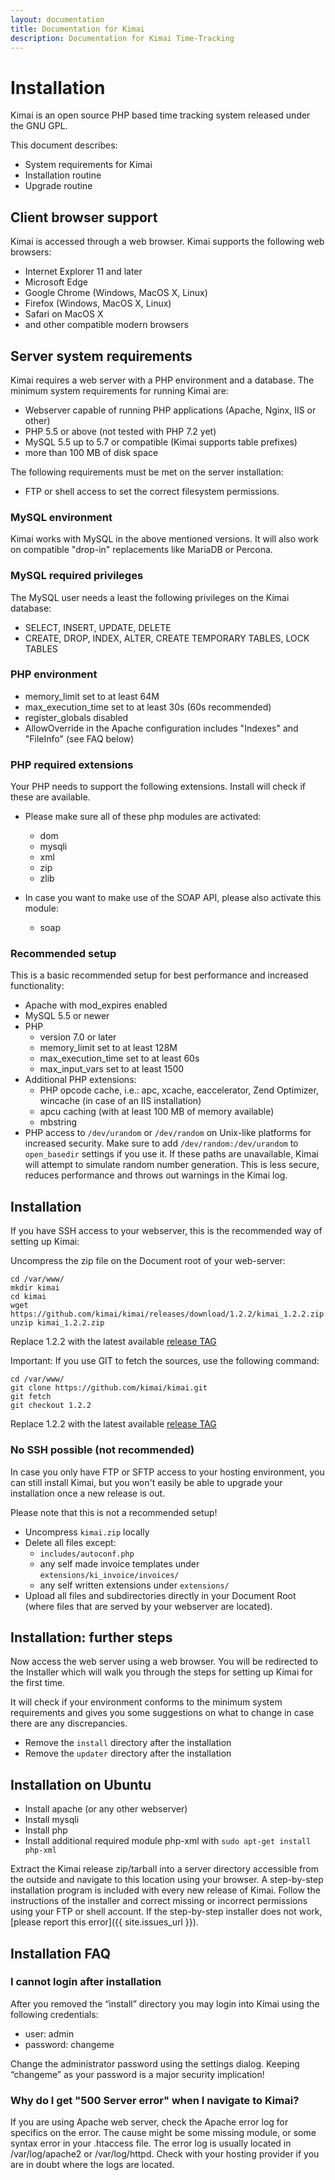```yaml
---
layout: documentation
title: Documentation for Kimai
description: Documentation for Kimai Time-Tracking
---
```

# Installation

Kimai is an open source PHP based time tracking system released under the GNU GPL.

This document describes:

* System requirements for Kimai
* Installation routine
* Upgrade routine

## Client browser support

Kimai is accessed through a web browser. Kimai supports the following web browsers:

* Internet Explorer 11 and later
* Microsoft Edge
* Google Chrome (Windows, MacOS X, Linux)
* Firefox (Windows, MacOS X, Linux)
* Safari on MacOS X
* and other compatible modern browsers

## Server system requirements

Kimai requires a web server with a PHP environment and a database. The minimum
system requirements for running Kimai are:

* Webserver capable of running PHP applications (Apache, Nginx, IIS or other)
* PHP 5.5 or above (not tested with PHP 7.2 yet)
* MySQL 5.5 up to 5.7 or compatible (Kimai supports table prefixes)
* more than 100 MB of disk space

The following requirements must be met on the server installation:

* FTP or shell access to set the correct filesystem permissions.


### MySQL environment

Kimai works with MySQL in the above mentioned versions. It will also work on
compatible "drop-in" replacements like MariaDB or Percona.

### MySQL required privileges

The MySQL user needs a least the following privileges on the Kimai database:

* SELECT, INSERT, UPDATE, DELETE
* CREATE, DROP, INDEX, ALTER, CREATE TEMPORARY TABLES, LOCK TABLES

### PHP environment

* memory_limit set to at least 64M
* max_execution_time set to at least 30s (60s recommended)
* register_globals disabled
* AllowOverride in the Apache configuration includes "Indexes" and "FileInfo"
  (see FAQ below)

### PHP required extensions

Your PHP needs to support the following extensions. Install will
check if these are available.

* Please make sure all of these php modules are activated:
  * dom
  * mysqli
  * xml
  * zip
  * zlib
  
* In case you want to make use of the SOAP API, please also activate this module:
  * soap

### Recommended setup

This is a basic recommended setup for best performance and increased
functionality:

* Apache with mod_expires enabled
* MySQL 5.5 or newer
* PHP
  * version 7.0 or later
  * memory_limit set to at least 128M
  * max_execution_time set to at least 60s
  * max_input_vars set to at least 1500
* Additional PHP extensions:
  * PHP opcode cache, i.e.: apc, xcache, eaccelerator, Zend Optimizer, wincache (in case of an IIS installation)
  * apcu caching (with at least 100 MB of memory available)
  * mbstring
* PHP access to `/dev/urandom` or `/dev/random` on Unix-like platforms for
  increased security. Make sure to add `/dev/random:/dev/urandom` to
  `open_basedir` settings if you use it. If these paths are unavailable, Kimai
  will attempt to simulate random number generation. This is less secure,
  reduces performance and throws out warnings in the Kimai log.

## Installation

If you have SSH access to your webserver, this is the recommended way of setting up Kimai:

Uncompress the zip file on the Document root of your web-server:

```
cd /var/www/
mkdir kimai
cd kimai
wget https://github.com/kimai/kimai/releases/download/1.2.2/kimai_1.2.2.zip
unzip kimai_1.2.2.zip
```
Replace 1.2.2 with the latest available [release TAG](https://github.com/kimai/kimai/releases)


Important: If you use GIT to fetch the sources, use the following command:

```
cd /var/www/
git clone https://github.com/kimai/kimai.git
git fetch
git checkout 1.2.2
```
Replace 1.2.2 with the latest available [release TAG](https://github.com/kimai/kimai/releases)

### No SSH possible (not recommended)

In case you only have FTP or SFTP access to your hosting environment, you
can still install Kimai, but you won't easily be able to upgrade your
installation once a new release is out.

Please note that this is not a recommended setup!

* Uncompress `kimai.zip` locally
* Delete all files except:
  * `includes/autoconf.php`
  * any self made invoice templates under `extensions/ki_invoice/invoices/`
  * any self written extensions under `extensions/`
* Upload all files and subdirectories directly in your Document Root
  (where files that are served by your webserver are located).

## Installation: further steps

Now access the web server using a web browser. You will be redirected to the
Installer which will walk you through the steps for setting up Kimai for
the first time.

It will check if your environment conforms to the minimum system requirements
and gives you some suggestions on what to change in case there are any
discrepancies.

* Remove the `install` directory after the installation
* Remove the `updater` directory after the installation


## Installation on Ubuntu

* Install apache (or any other webserver)
* Install mysqli
* Install php
* Install additional required module php-xml with `sudo apt-get install php-xml`

Extract the Kimai release zip/tarball into a server directory accessible from the outside and navigate to this location 
using your browser. A step-by-step installation program is included with every new release of Kimai. Follow the 
instructions of the installer and correct missing or incorrect permissions using your FTP or shell account. 
If the step-by-step installer does not work, [please report this error]({{ site.issues_url }}).


## Installation FAQ

### I cannot login after installation

After you removed the “install” directory you may login into Kimai using the following credentials:

* user: admin
* password: changeme

Change the administrator password using the settings dialog. Keeping “changeme” as your password is a major security implication!

### Why do I get "500 Server error" when I navigate to Kimai?

If you are using Apache web server, check the Apache error log for specifics
on the error. The cause might be some missing module, or some syntax error
in your .htaccess file. The error log is usually located in /var/log/apache2
or /var/log/httpd. Check with your hosting provider if you are in doubt
where the logs are located.